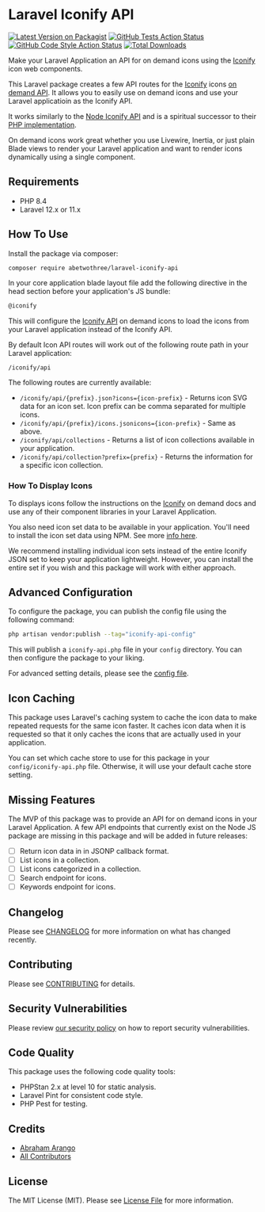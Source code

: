 # Laravel Iconify API

[![Latest Version on Packagist](https://img.shields.io/packagist/v/abetwothree/laravel-iconify-api.svg?style=flat-square)](https://packagist.org/packages/abetwothree/laravel-iconify-api)
[![GitHub Tests Action Status](https://img.shields.io/github/actions/workflow/status/abetwothree/laravel-iconify-api/run-tests.yml?branch=main&label=tests&style=flat-square)](https://github.com/abetwothree/laravel-iconify-api/actions?query=workflow%3Arun-tests+branch%3Amain)
[![GitHub Code Style Action Status](https://img.shields.io/github/actions/workflow/status/abetwothree/laravel-iconify-api/fix-php-code-style-issues.yml?branch=main&label=code%20style&style=flat-square)](https://github.com/abetwothree/laravel-iconify-api/actions?query=workflow%3A"Fix+PHP+code+style+issues"+branch%3Amain)
[![Total Downloads](https://img.shields.io/packagist/dt/abetwothree/laravel-iconify-api.svg?style=flat-square)](https://packagist.org/packages/abetwothree/laravel-iconify-api)

Make your Laravel Application an API for on demand icons using the [Iconify](https://iconify.design/index.html) icon web components.

This Laravel package creates a few API routes for the [Iconify](https://iconify.design/index.html) icons [on demand API](https://iconify.design/docs/icon-components/). It allows you to easily use on demand icons and use your Laravel applicatioin as the Iconify API.

It works similarly to the [Node Iconify API](https://github.com/iconify/api) and is a spiritual successor to their [PHP implementation](https://github.com/iconify/api.php).

On demand icons work great whether you use Livewire, Inertia, or just plain Blade views to render your Laravel application and want to render icons dynamically using a single component.

## Requirements

- PHP 8.4
- Laravel 12.x or 11.x

## How To Use

Install the package via composer:

```bash
composer require abetwothree/laravel-iconify-api
```

In your core application blade layout file add the following directive in the head section before your application's JS bundle:

```html
@iconify
```

This will configure the [Iconify API](https://iconify.design/docs/api/providers.html#api-config) on demand icons to load the icons from your Laravel application instead of the Iconify API.

By default Icon API routes will work out of the following route path in your Laravel application:

```
/iconify/api
```

The following routes are currently available:

- `/iconify/api/{prefix}.json?icons={icon-prefix}` - Returns icon SVG data for an icon set. Icon prefix can be comma separated for multiple icons.
- `/iconify/api/{prefix}/icons.jsonicons={icon-prefix}` - Same as above.
- `/iconify/api/collections` - Returns a list of icon collections available in your application.
- `/iconify/api/collection?prefix={prefix}` - Returns the information for a specific icon collection.

### How To Display Icons

To displays icons follow the instructions on the [Iconify](https://iconify.design/docs/icon-components/) on demand docs and use any of their component libraries in your Laravel Application.

You also need icon set data to be available in your application. You'll need to install the icon set data using NPM. See more [info here](https://iconify.design/docs/icons/icon-data.html#sources).

We recommend installing individual icon sets instead of the entire Iconify JSON set to keep your application lightweight. However, you can install the entire set if you wish and this package will work with either approach.

## Advanced Configuration

To configure the package, you can publish the config file using the following command:

```bash
php artisan vendor:publish --tag="iconify-api-config"
```

This will publish a `iconify-api.php` file in your `config` directory. You can then configure the package to your liking.

For advanced setting details, please see the [config file](config/iconify-api.php).

## Icon Caching

This package uses Laravel's caching system to cache the icon data to make repeated requests for the same icon faster. It caches icon data when it is requested so that it only caches the icons that are actually used in your application.

You can set which cache store to use for this package in your `config/iconify-api.php` file. Otherwise, it will use your default cache store setting.

## Missing Features

The MVP of this package was to provide an API for on demand icons in your Laravel Application. A few API endpoints that currently exist on the Node JS package are missing in this package and will be added in future releases:

- [ ] Return icon data in in JSONP callback format.
- [ ] List icons in a collection.
- [ ] List icons categorized in a collection.
- [ ] Search endpoint for icons.
- [ ] Keywords endpoint for icons.

## Changelog

Please see [CHANGELOG](CHANGELOG.md) for more information on what has changed recently.

## Contributing

Please see [CONTRIBUTING](CONTRIBUTING.md) for details.

## Security Vulnerabilities

Please review [our security policy](../../security/policy) on how to report security vulnerabilities.

## Code Quality

This package uses the following code quality tools:

- PHPStan 2.x at level 10 for static analysis.
- Laravel Pint for consistent code style.
- PHP Pest for testing.

## Credits

- [Abraham Arango](https://github.com/abetwothree)
- [All Contributors](../../contributors)

## License

The MIT License (MIT). Please see [License File](LICENSE.md) for more information.
